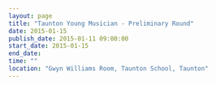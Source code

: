 ```yaml
---
layout: page
title: "Taunton Young Musician - Preliminary Round"
date: 2015-01-15
publish_date: 2015-01-11 09:00:00
start_date: 2015-01-15
end_date: 
time: ""
location: "Gwyn Williams Room, Taunton School, Taunton"
---
```


